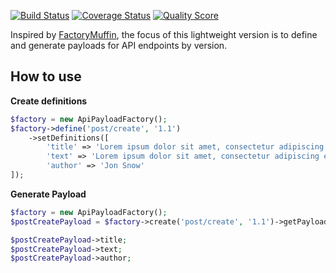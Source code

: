 [![Build Status](https://img.shields.io/travis/joaomramos/api-payload-factory.svg?style=flat-square)](https://travis-ci.org/joaomramos/api-payload-factory)
[![Coverage Status](https://img.shields.io/scrutinizer/coverage/g/joaomramos/api-payload-factory.svg?style=flat-square)](https://scrutinizer-ci.com/g/joaomramos/api-payload-factory/code-structure)
[![Quality Score](https://img.shields.io/scrutinizer/g/joaomramos/api-payload-factory.svg?style=flat-square)](https://scrutinizer-ci.com/g/joaomramos/api-payload-factory)


Inspired by [FactoryMuffin](https://github.com/thephpleague/factory-muffin), the focus of this lightweight version is to define and generate payloads for API endpoints by version. 

## How to use

**Create definitions**
```php
$factory = new ApiPayloadFactory();
$factory->define('post/create', '1.1')
    ->setDefinitions([
        'title' => 'Lorem ipsum dolor sit amet, consectetur adipiscing.',
        'text' => 'Lorem ipsum dolor sit amet, consectetur adipiscing elit. Nam congue ipsum non nisl dignissim tempus. Donec vitae dolor purus. Ut magna lorem, finibus id lacus id, feugiat placerat nisi. Maecenas rutrum quis felis imperdiet fermentum.',
        'author' => 'Jon Snow'
]);
```

**Generate Payload**

```php
$factory = new ApiPayloadFactory();
$postCreatePayload = $factory->create('post/create', '1.1')->getPayload();

$postCreatePayload->title;
$postCreatePayload->text;
$postCreatePayload->author;
```

